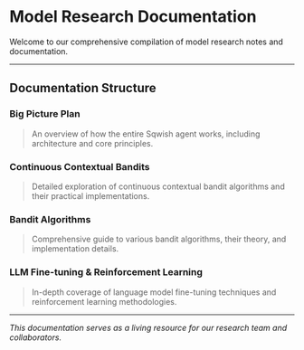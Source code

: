 # Model Research Documentation 

Welcome to our comprehensive compilation of model research notes and documentation.

---

## Documentation Structure

### Big Picture Plan
> An overview of how the entire Sqwish agent works, including architecture and core principles.

### Continuous Contextual Bandits  
> Detailed exploration of continuous contextual bandit algorithms and their practical implementations.

### Bandit Algorithms
> Comprehensive guide to various bandit algorithms, their theory, and implementation details.

### LLM Fine-tuning & Reinforcement Learning
> In-depth coverage of language model fine-tuning techniques and reinforcement learning methodologies.

---

*This documentation serves as a living resource for our research team and collaborators.*